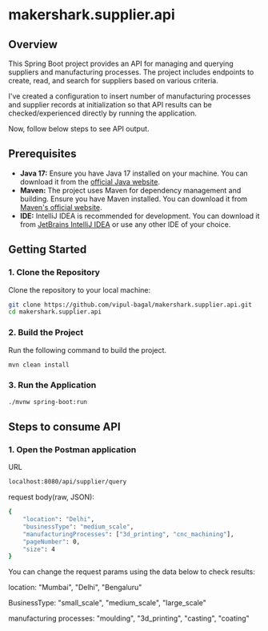 # makershark.supplier.api

## Overview

This Spring Boot project provides an API for managing and querying suppliers and manufacturing processes. The project includes endpoints to create, read, and search for suppliers based on various criteria.

I've created a configuration to insert number of manufacturing processes and supplier records at initialization so that API results can be checked/experienced directly by running the application.

Now, follow below steps to see API output.

## Prerequisites

- **Java 17:** Ensure you have Java 17 installed on your machine. You can download it from the [official Java website](https://www.oracle.com/java/technologies/javase-jdk17-downloads.html).
- **Maven:** The project uses Maven for dependency management and building. Ensure you have Maven installed. You can download it from [Maven's official website](https://maven.apache.org/download.cgi).
- **IDE:** IntelliJ IDEA is recommended for development. You can download it from [JetBrains IntelliJ IDEA](https://www.jetbrains.com/idea/download/) or use any other IDE of your choice.

## Getting Started

### 1. Clone the Repository

Clone the repository to your local machine:

```bash
git clone https://github.com/vipul-bagal/makershark.supplier.api.git
cd makershark.supplier.api
```

### 2. Build the Project

Run the following command to build the project.

```bash
mvn clean install
```

### 3. Run the Application

```bash
./mvnw spring-boot:run
```

## Steps to consume API

### 1. Open the Postman application

URL
```bash
localhost:8080/api/supplier/query
```

request body(raw, JSON):
```bash
{
    "location": "Delhi",
    "businessType": "medium_scale",
    "manufacturingProcesses": ["3d_printing", "cnc_machining"],
    "pageNumber": 0,
    "size": 4
}

```

You can change the request params using the data below to check results:

location: "Mumbai", "Delhi", "Bengaluru"

BusinessType: "small_scale", "medium_scale", "large_scale"

manufacturing processes: "moulding", "3d_printing", "casting", "coating"






